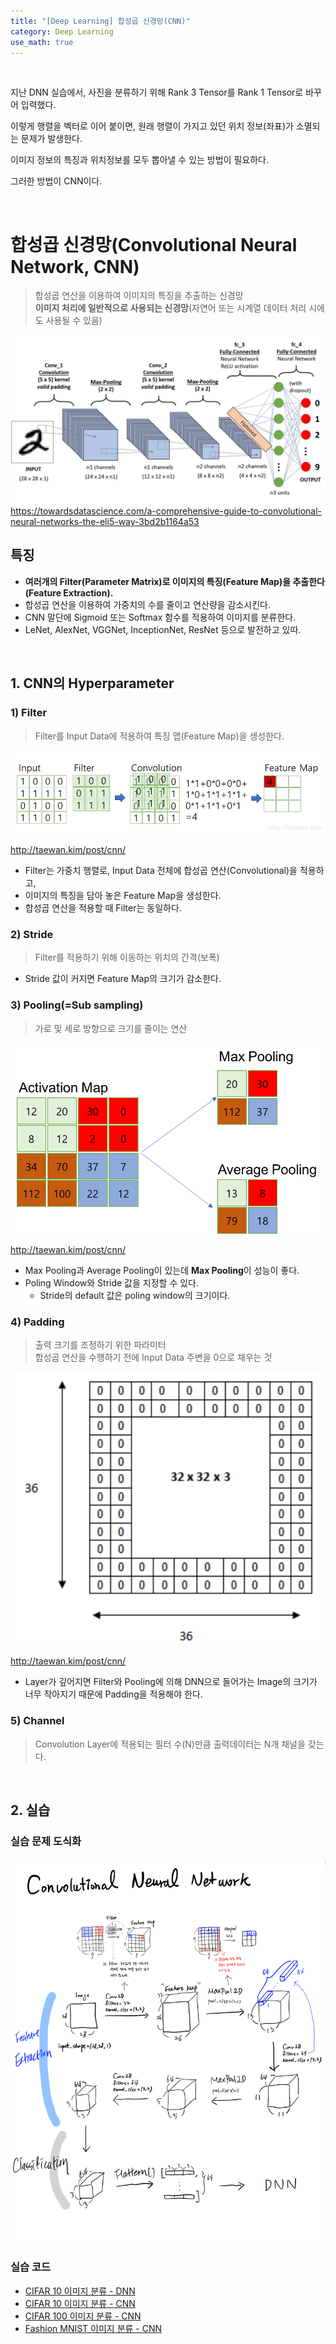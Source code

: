 ```yaml
---
title: "[Deep Learning] 합성곱 신경망(CNN)"
category: Deep Learning
use_math: true
---
```


<br>

지난 DNN 실습에서, 사진을 분류하기 위해 Rank 3 Tensor를 Rank 1 Tensor로 바꾸어 입력했다.

이렇게 행렬을 벡터로 이어 붙이면, 원래 행렬이 가지고 있던 위치 정보(좌표)가 소멸되는 문제가 발생한다.

이미지 정보의 특징과 위치정보를 모두 뽑아낼 수 있는 방법이 필요하다.

그러한 방법이 CNN이다.

<br>

# 합성곱 신경망(Convolutional Neural Network, CNN)
> 합성곱 연산을 이용하여 이미지의 특징을 추출하는 신경망<br>
> **이미지 처리에 일반적으로 사용되는 신경망**(자연어 또는 시계열 데이터 처리 시에도 사용될 수 있음)

![](/assets/images/posts/dl/cnn.png)
https://towardsdatascience.com/a-comprehensive-guide-to-convolutional-neural-networks-the-eli5-way-3bd2b1164a53

## 특징
- **여러개의 Filter(Parameter Matrix)로 이미지의 특징(Feature Map)을 추출한다(Feature Extraction).**
- 합성곱 연산을 이용하여 가중치의 수를 줄이고 연산량을 감소시킨다.
- CNN 말단에 Sigmoid 또는 Softmax 함수를 적용하여 이미지를 분류한다.
- LeNet, AlexNet, VGGNet, InceptionNet, ResNet 등으로 발전하고 있따.

<br>

## 1. CNN의 Hyperparameter
### 1) Filter
> Filter를 Input Data에 적용하여 특징 맵(Feature Map)을 생성한다.

![](/assets/images/posts/dl/conv.png)

http://taewan.kim/post/cnn/

- Filter는 가중치 행렬로, Input Data 전체에 합성곱 연산(Convolutional)을 적용하고,
- 이미지의 특징을 담아 놓은 Feature Map을 생성한다.
- 합성곱 연산을 적용할 때 Filter는 동일하다.

### 2) Stride
> Filter를 적용하기 위해 이동하는 위치의 간격(보폭)

- Stride 값이 커지면 Feature Map의 크기가 감소한다.

### 3) Pooling(=Sub sampling)
> 가로 및 세로 방향으로 크기를 줄이는 연산

![](/assets/images/posts/dl/maxpooling.png)

http://taewan.kim/post/cnn/

- Max Pooling과 Average Pooling이 있는데 **Max Pooling**이 성능이 좋다.
- Poling Window와 Stride 값을 지정할 수 있다.
    - Stride의 default 값은 poling window의 크기이다.
  
### 4) Padding
> 출력 크기를 조정하기 위한 파라미터<br>
> 합성곱 연산을 수행하기 전에 Input Data 주변을 0으로 채우는 것

![](/assets/images/posts/dl/padding.png)

http://taewan.kim/post/cnn/

- Layer가 깊어지면 Filter와 Pooling에 의해 DNN으로 들어가는 Image의 크기가 너무 작아지기 때문에 Padding을 적용해야 한다.

### 5) Channel
> Convolution Layer에 적용되는 필터 수(N)만큼 출력데이터는 N개 채널을 갖는다. 

<br>

## 2. 실습 

### 실습 문제 도식화

![](/assets/images/posts/dl/cnn_example.png)

### 실습 코드
- <a href="https://colab.research.google.com/drive/1WXTMeH_QaQw4jCond7ctyeGzlBGCFz4F?usp=sharing">CIFAR 10 이미지 분류 - DNN</a>
- <a href="https://drive.google.com/file/d/1Hidh9K5X2UFlZrY8wR2d0nwkSci5jTJ9/view?usp=sharing">CIFAR 10 이미지 분류 - CNN</a>
- <a href="https://drive.google.com/file/d/1m1QjkKwev7faHcsHKJqi8m9_MQ7fALVp/view?usp=sharing">CIFAR 100 이미지 분류 - CNN</a>
- <a href="https://colab.research.google.com/drive/1EPw5MBuYWjimlT0uqtzKEOcwm0hJl42O?usp=sharing">Fashion MNIST 이미지 분류 - CNN</a>
